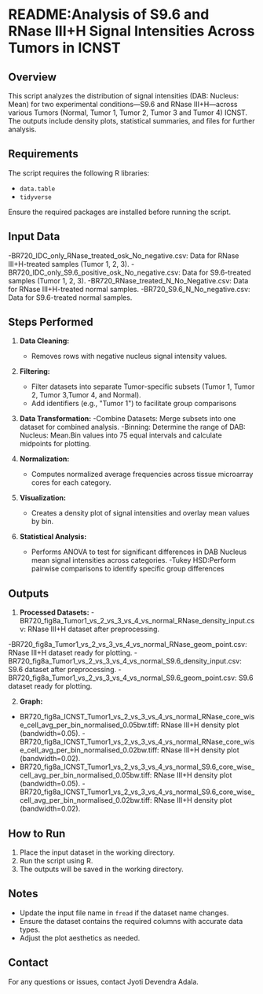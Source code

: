 # README:Analysis of S9.6 and RNase III+H Signal Intensities Across Tumors in ICNST

## Overview

This script analyzes the distribution of signal intensities (DAB: Nucleus: Mean) for two experimental conditions—S9.6 and RNase III+H—across various Tumors (Normal, Tumor 1, Tumor 2, Tumor 3 and Tumor 4) ICNST. The outputs include density plots, statistical summaries, and files for further analysis.

## Requirements

The script requires the following R libraries:
- `data.table`
- `tidyverse`

Ensure the required packages are installed before running the script.

## Input Data

-BR720_IDC_only_RNase_treated_osk_No_negative.csv: Data for RNase III+H-treated samples (Tumor 1, 2, 3).
-BR720_IDC_only_S9.6_positive_osk_No_negative.csv: Data for S9.6-treated samples (Tumor 1, 2, 3).
-BR720_RNase_treated_N_No_Negative.csv: Data for RNase III+H-treated normal samples.
-BR720_S9.6_N_No_negative.csv: Data for S9.6-treated normal samples.

## Steps Performed

1. **Data Cleaning:**
   - Removes rows with negative nucleus signal intensity values.

2. **Filtering:**
   - Filter datasets into separate Tumor-specific subsets (Tumor 1, Tumor 2, Tumor 3,Tumor 4, and Normal).
   - Add identifiers (e.g., "Tumor 1") to facilitate group comparisons

3. **Data Transformation:**
   -Combine Datasets: Merge subsets into one dataset for combined analysis.
   -Binning: Determine the range of DAB: Nucleus: Mean.Bin values into 75 equal intervals and calculate midpoints for plotting.

4. **Normalization:**
   - Computes normalized average frequencies across tissue microarray cores for each category.

5. **Visualization:**
   - Creates a density plot of signal intensities and overlay mean values by bin.

6. **Statistical Analysis:**
   - Performs ANOVA to test for significant differences in DAB Nucleus mean signal intensities across categories.
   -Tukey HSD:Perform pairwise comparisons to identify specific group differences

## Outputs

1. **Processed Datasets:**
  -BR720_fig8a_Tumor1_vs_2_vs_3_vs_4_vs_normal_RNase_density_input.csv: RNase III+H dataset after preprocessing.

  -BR720_fig8a_Tumor1_vs_2_vs_3_vs_4_vs_normal_RNase_geom_point.csv: RNase III+H dataset ready for plotting.
  -BR720_fig8a_Tumor1_vs_2_vs_3_vs_4_vs_normal_S9.6_density_input.csv: S9.6 dataset after preprocessing.
  -BR720_fig8a_Tumor1_vs_2_vs_3_vs_4_vs_normal_S9.6_geom_point.csv: S9.6 dataset ready for plotting.

2. **Graph:**
  - BR720_fig8a_ICNST_Tumor1_vs_2_vs_3_vs_4_vs_normal_RNase_core_wise_cell_avg_per_bin_normalised_0.05bw.tiff: RNase III+H density plot (bandwidth=0.05).
-BR720_fig8a_ICNST_Tumor1_vs_2_vs_3_vs_4_vs_normal_RNase_core_wise_cell_avg_per_bin_normalised_0.02bw.tiff: RNase III+H density plot (bandwidth=0.02).
- BR720_fig8a_ICNST_Tumor1_vs_2_vs_3_vs_4_vs_normal_S9.6_core_wise_cell_avg_per_bin_normalised_0.05bw.tiff: RNase III+H density plot (bandwidth=0.05).
-BR720_fig8a_ICNST_Tumor1_vs_2_vs_3_vs_4_vs_normal_S9.6_core_wise_cell_avg_per_bin_normalised_0.02bw.tiff: RNase III+H density plot (bandwidth=0.02).

## How to Run

1. Place the input dataset in the working directory.
2. Run the script using R.
3. The outputs will be saved in the working directory.

## Notes

- Update the input file name in `fread` if the dataset name changes.
- Ensure the dataset contains the required columns with accurate data types.
- Adjust the plot aesthetics as needed.

## Contact

For any questions or issues, contact Jyoti Devendra Adala.


